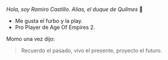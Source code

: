 _*Hola, soy Ramiro Castillo. Alias, el duque de Quilmes*_ 👋 
- Me gusta el furbo y la play.
- Pro Player de Age Of Empires 2.

 Momo una vez dijo:
 >Recuerdo el pasado, vivo el presente, proyecto el futuro.



<!---
castiilloramiro/castiilloramiro is a ✨ special ✨ repository because its `README.md` (this file) appears on your GitHub profile.
You can click the Preview link to take a look at your changes.
--->
